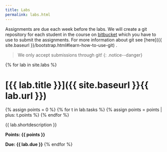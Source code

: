 ```yaml
---
title: Labs
permalink: labs.html
---
```


Assignments are due each week before the labs. We will create a git repository for each student  in the course on [bitbucket](http://www.bitbucket.org) which you have to use to submit the assignments. For more information about git see [here]({{ site.baseurl }}/bootstrap.html#learn-how-to-use-git) .

> We only accept submissions through git!
{: .notice--danger}

{% for lab in site.labs %}
# [{{ lab.title }}]({{ site.baseurl }}{{ lab.url }})

{% assign points = 0 %}
{% for t in lab.tasks %}
{% assign points = points | plus: t.points %}
{% endfor %}

{{ lab.shortdescription }}

**Points: {{ points }}**

**Due: {{ lab.due }}**
{% endfor %}
